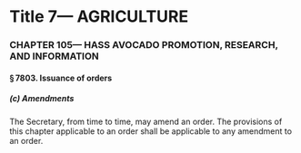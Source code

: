 
# Title 7— AGRICULTURE
### CHAPTER 105— HASS AVOCADO PROMOTION, RESEARCH, AND INFORMATION
#### § 7803. Issuance of orders
##### (c) Amendments

The Secretary, from time to time, may amend an order. The provisions of this chapter applicable to an order shall be applicable to any amendment to an order.
